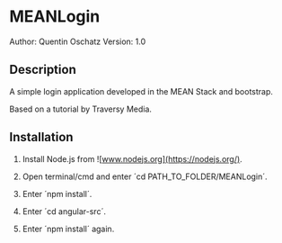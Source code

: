 # MEANLogin
Author: Quentin Oschatz
Version: 1.0

## Description

A simple login application developed in the MEAN Stack and bootstrap. 

Based on a tutorial by Traversy Media.

## Installation
 1. Install Node.js from ![www.nodejs.org](https://nodejs.org/).
 
 2. Open terminal/cmd and enter ´cd PATH_TO_FOLDER/MEANLogin´.
 
 3. Enter ´npm install´.
 
 4. Enter ´cd angular-src´.
 
 5. Enter ´npm install´ again.
